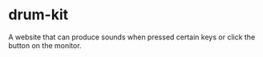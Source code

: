 # drum-kit
A website that can produce sounds when pressed certain keys or click the button on the monitor.
